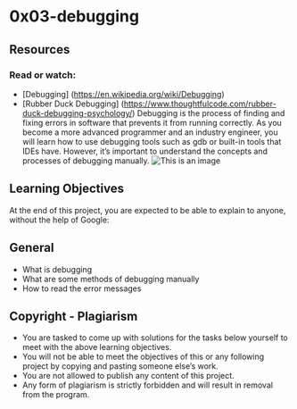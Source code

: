 # 0x03-debugging
## Resources
### Read or watch:
* [Debugging] (https://en.wikipedia.org/wiki/Debugging)
* [Rubber Duck Debugging] (https://www.thoughtfulcode.com/rubber-duck-debugging-psychology/)
Debugging is the process of finding and fixing errors in software that prevents it from running correctly. As you become a more advanced programmer and an industry engineer, you will learn how to use debugging tools such as gdb or built-in tools that IDEs have. However, it’s important to understand the concepts and processes of debugging manually.
![This is an image](https://s3.amazonaws.com/alx-intranet.hbtn.io/uploads/medias/2019/5/af682f2cbb6d73fd4e42.jpg?X-Amz-Algorithm=AWS4-HMAC-SHA256&X-Amz-Credential=AKIARDDGGGOUSBVO6H7D%2F20230222%2Fus-east-1%2Fs3%2Faws4_request&X-Amz-Date=20230222T153201Z&X-Amz-Expires=86400&X-Amz-SignedHeaders=host&X-Amz-Signature=c81cf109e99746f3c5360d6261fc27b4e0605059521b2c154a1421daf450e0f9)
## Learning Objectives
At the end of this project, you are expected to be able to explain to anyone, without the help of Google:
## General
* What is debugging
* What are some methods of debugging manually
* How to read the error messages
## Copyright - Plagiarism
* You are tasked to come up with solutions for the tasks below yourself to meet with the above learning objectives.
* You will not be able to meet the objectives of this or any following project by copying and pasting someone else’s work.
* You are not allowed to publish any content of this project.
* Any form of plagiarism is strictly forbidden and will result in removal from the program.

